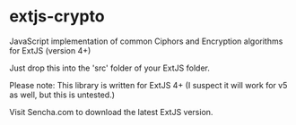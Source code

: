 extjs-crypto
============

JavaScript implementation of common Ciphors and Encryption algorithms for ExtJS (version 4+)

Just drop this into the 'src' folder of your ExtJS folder.

Please note:
This library is written for ExtJS 4+ (I suspect it will work for v5 as well, but this is untested.)

Visit Sencha.com to download the latest ExtJS version.
